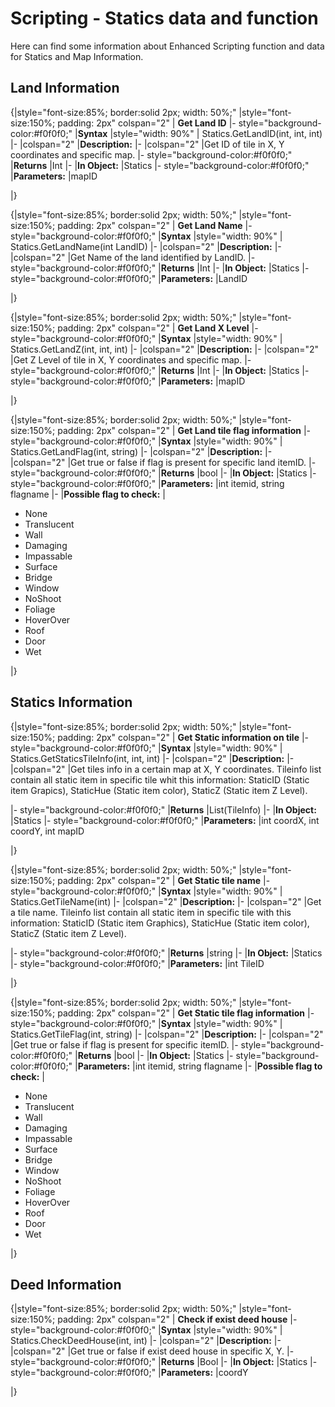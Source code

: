 #  Scripting - Statics data and function 
Here can find some information about Enhanced Scripting function and data for Statics and Map Information.

##  Land Information 

{|style="font-size:85%; border:solid 2px; width: 50%;"
|style="font-size:150%;  padding: 2px" colspan="2" | **Get Land ID**
|- style="background-color:#f0f0f0;"
|**Syntax**
|style="width: 90%" | Statics.GetLandID(int, int, int)
|-
|colspan="2" |**Description:**
|-
|colspan="2" |Get ID of tile in X, Y coordinates and specific map.
|- style="background-color:#f0f0f0;"
|**Returns**
|Int
|-
|**In Object:**
|Statics
|- style="background-color:#f0f0f0;"
|**Parameters:**
|mapID

|}


{|style="font-size:85%; border:solid 2px; width: 50%;"
|style="font-size:150%;  padding: 2px" colspan="2" | **Get Land Name**
|- style="background-color:#f0f0f0;"
|**Syntax**
|style="width: 90%" | Statics.GetLandName(int LandID)
|-
|colspan="2" |**Description:**
|-
|colspan="2" |Get Name of the land identified by LandID.
|- style="background-color:#f0f0f0;"
|**Returns**
|Int
|-
|**In Object:**
|Statics
|- style="background-color:#f0f0f0;"
|**Parameters:**
|LandID

|}




{|style="font-size:85%; border:solid 2px; width: 50%;"
|style="font-size:150%;  padding: 2px" colspan="2" | **Get Land X Level**
|- style="background-color:#f0f0f0;"
|**Syntax**
|style="width: 90%" | Statics.GetLandZ(int, int, int)
|-
|colspan="2" |**Description:**
|-
|colspan="2" |Get Z Level of tile in X, Y coordinates and specific map.
|- style="background-color:#f0f0f0;"
|**Returns**
|Int
|-
|**In Object:**
|Statics
|- style="background-color:#f0f0f0;"
|**Parameters:**
|mapID

|}


{|style="font-size:85%; border:solid 2px; width: 50%;"
|style="font-size:150%;  padding: 2px" colspan="2" | **Get Land tile flag information**
|- style="background-color:#f0f0f0;"
|**Syntax**
|style="width: 90%" | Statics.GetLandFlag(int, string)
|-
|colspan="2" |**Description:**
|-
|colspan="2" |Get true or false if flag is present for specific land itemID.
|- style="background-color:#f0f0f0;"
|**Returns**
|bool
|-
|**In Object:**
|Statics
|- style="background-color:#f0f0f0;"
|**Parameters:**
|int itemid, string flagname
|-
|**Possible flag to check:**
|
  * None
  * Translucent
  * Wall
  * Damaging
  * Impassable
  * Surface
  * Bridge
  * Window
  * NoShoot
  * Foliage
  * HoverOver
  * Roof
  * Door
  * Wet

|}

##  Statics Information 


{|style="font-size:85%; border:solid 2px; width: 50%;"
|style="font-size:150%;  padding: 2px" colspan="2" | **Get Static information on tile**
|- style="background-color:#f0f0f0;"
|**Syntax**
|style="width: 90%" | Statics.GetStaticsTileInfo(int, int, int)
|-
|colspan="2" |**Description:**
|-
|colspan="2" |Get tiles info in a certain map at X, Y coordinates.
Tileinfo list contain all static item in specific tile whit this information: StaticID (Static item Grapics), StaticHue (Static item color), StaticZ (Static item Z Level).

|- style="background-color:#f0f0f0;"
|**Returns**
|List(TileInfo)
|-
|**In Object:**
|Statics
|- style="background-color:#f0f0f0;"
|**Parameters:**
|int coordX, int coordY, int mapID

|}




{|style="font-size:85%; border:solid 2px; width: 50%;"
|style="font-size:150%;  padding: 2px" colspan="2" | **Get Static tile name**
|- style="background-color:#f0f0f0;"
|**Syntax**
|style="width: 90%" | Statics.GetTileName(int)
|-
|colspan="2" |**Description:**
|-
|colspan="2" |Get a tile name.
Tileinfo list contain all static item in specific tile with this information: StaticID (Static item Graphics), StaticHue (Static item color), StaticZ (Static item Z Level).

|- style="background-color:#f0f0f0;"
|**Returns**
|string
|-
|**In Object:**
|Statics
|- style="background-color:#f0f0f0;"
|**Parameters:**
|int TileID

|}













{|style="font-size:85%; border:solid 2px; width: 50%;"
|style="font-size:150%;  padding: 2px" colspan="2" | **Get Static tile flag information**
|- style="background-color:#f0f0f0;"
|**Syntax**
|style="width: 90%" | Statics.GetTileFlag(int, string)
|-
|colspan="2" |**Description:**
|-
|colspan="2" |Get true or false if flag is present for specific itemID.
|- style="background-color:#f0f0f0;"
|**Returns**
|bool
|-
|**In Object:**
|Statics
|- style="background-color:#f0f0f0;"
|**Parameters:**
|int itemid, string flagname
|-
|**Possible flag to check:**
|
  * None
  * Translucent
  * Wall
  * Damaging
  * Impassable
  * Surface
  * Bridge
  * Window
  * NoShoot
  * Foliage
  * HoverOver
  * Roof
  * Door
  * Wet

|}

##  Deed Information 

{|style="font-size:85%; border:solid 2px; width: 50%;"
|style="font-size:150%;  padding: 2px" colspan="2" | **Check if exist deed house**
|- style="background-color:#f0f0f0;"
|**Syntax**
|style="width: 90%" | Statics.CheckDeedHouse(int, int)
|-
|colspan="2" |**Description:**
|-
|colspan="2" |Get true or false if exist deed house in specific X, Y.
|- style="background-color:#f0f0f0;"
|**Returns**
|Bool
|-
|**In Object:**
|Statics
|- style="background-color:#f0f0f0;"
|**Parameters:**
|coordY

|}
